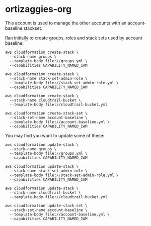 # ortizaggies-org

This account is used to manage the other accounts with an account-baseline stackset.

Ran initially to create groups, roles and stack sets used by account baseline:

```
aws cloudformation create-stack \
  --stack-name groups \
  --template-body file://groups.yml \
  --capabilities CAPABILITY_NAMED_IAM

aws cloudformation create-stack \
  --stack-name stack-set-admin-role \
  --template-body file://stack-set-admin-role.yml \
  --capabilities CAPABILITY_NAMED_IAM

aws cloudformation create-stack \
  --stack-name cloudtrail-bucket \
  --template-body file://cloudtrail-bucket.yml

aws cloudformation create-stack-set \
  --stack-set-name account-baseline \
  --template-body file://account-baseline.yml \
  --capabilities CAPABILITY_NAMED_IAM
```

You may find you want to update some of these:

```
aws cloudformation update-stack \
  --stack-name groups \
  --template-body file://groups.yml \
  --capabilities CAPABILITY_NAMED_IAM

aws cloudformation update-stack \
  --stack-name stack-set-admin-role \
  --template-body file://stack-set-admin-role.yml \
  --capabilities CAPABILITY_NAMED_IAM

aws cloudformation update-stack \
  --stack-name cloudtrail-bucket \
  --template-body file://cloudtrail-bucket.yml

aws cloudformation update-stack-set \
  --stack-set-name account-baseline \
  --template-body file://account-baseline.yml \
  --capabilities CAPABILITY_NAMED_IAM
```
